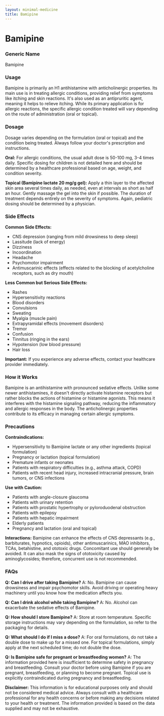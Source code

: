 ```yaml
---
layout: minimal-medicine
title: Bamipine
---
```


# Bamipine
### Generic Name
Bamipine

### Usage

Bamipine is primarily an H1 antihistamine with anticholinergic properties.  Its main use is in treating allergic conditions, providing relief from symptoms like itching and skin reactions.  It's also used as an antipruritic agent, meaning it helps to relieve itching.  While its primary application is for allergic reactions, the specific allergic condition treated will vary depending on the route of administration (oral or topical).

### Dosage

Dosage varies depending on the formulation (oral or topical) and the condition being treated. Always follow your doctor's prescription and instructions.

**Oral:** For allergic conditions, the usual adult dose is 50-100 mg, 3-4 times daily.  Specific dosing for children is not detailed here and should be determined by a healthcare professional based on age, weight, and condition severity.

**Topical (Bamipine lactate 20 mg/g gel):** Apply a thin layer to the affected skin area several times daily, as needed, even at intervals as short as half an hour. Gently massage the gel into the skin if possible. The duration of treatment depends entirely on the severity of symptoms.  Again, pediatric dosing should be determined by a physician.

### Side Effects

**Common Side Effects:**

* CNS depression (ranging from mild drowsiness to deep sleep)
* Lassitude (lack of energy)
* Dizziness
* Incoordination
* Headache
* Psychomotor impairment
* Antimuscarinic effects (effects related to the blocking of acetylcholine receptors, such as dry mouth)


**Less Common but Serious Side Effects:**

* Rashes
* Hypersensitivity reactions
* Blood disorders
* Convulsions
* Sweating
* Myalgia (muscle pain)
* Extrapyramidal effects (movement disorders)
* Tremor
* Confusion
* Tinnitus (ringing in the ears)
* Hypotension (low blood pressure)
* Hair loss

**Important:** If you experience any adverse effects, contact your healthcare provider immediately.

### How it Works

Bamipine is an antihistamine with pronounced sedative effects.  Unlike some newer antihistamines, it doesn't directly activate histamine receptors but rather blocks the actions of histamine or histamine agonists.  This means it interferes with the histamine signaling pathway, reducing the inflammatory and allergic responses in the body.  The anticholinergic properties contribute to its efficacy in managing certain allergic symptoms.

### Precautions

**Contraindications:**

* Hypersensitivity to Bamipine lactate or any other ingredients (topical formulation)
* Pregnancy or lactation (topical formulation)
* Premature infants or neonates
* Patients with respiratory difficulties (e.g., asthma attack, COPD)
* Patients with recent head injury, increased intracranial pressure, brain tumors, or CNS infections


**Use with Caution:**

* Patients with angle-closure glaucoma
* Patients with urinary retention
* Patients with prostatic hypertrophy or pyloroduodenal obstruction
* Patients with epilepsy
* Patients with hepatic impairment
* Elderly patients
* Pregnancy and lactation (oral and topical)


**Interactions:** Bamipine can enhance the effects of CNS depressants (e.g., barbiturates, hypnotics, opioids), other antimuscarinics, MAO inhibitors, TCAs, betahistine, and ototoxic drugs.  Concomitant use should generally be avoided.  It can also mask the signs of ototoxicity caused by aminoglycosides; therefore, concurrent use is not recommended.


### FAQs

**Q: Can I drive after taking Bamipine?**  A: No.  Bamipine can cause drowsiness and impair psychomotor skills. Avoid driving or operating heavy machinery until you know how the medication affects you.

**Q: Can I drink alcohol while taking Bamipine?** A: No. Alcohol can exacerbate the sedative effects of Bamipine.

**Q: How should I store Bamipine?** A: Store at room temperature.  Specific storage instructions may vary depending on the formulation, so refer to the packaging for details.

**Q: What should I do if I miss a dose?** A:  For oral formulations, do not take a double dose to make up for a missed one. For topical formulations, simply apply at the next scheduled time; do not double the dose.

**Q: Is Bamipine safe for pregnant or breastfeeding women?** A:  The information provided here is insufficient to determine safety in pregnancy and breastfeeding. Consult your doctor before using Bamipine if you are pregnant, breastfeeding, or planning to become pregnant.  Topical use is explicitly contraindicated during pregnancy and breastfeeding.


**Disclaimer:** This information is for educational purposes only and should not be considered medical advice. Always consult with a healthcare professional for any health concerns or before making any decisions related to your health or treatment.  The information provided is based on the data supplied and may not be exhaustive.
